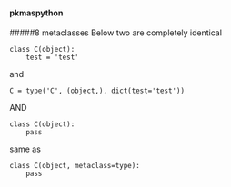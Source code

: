 #### pkmaspython
#####8 metaclasses
Below two are completely identical
```
class C(object):
    test = 'test'
```
and
```
C = type('C', (object,), dict(test='test'))
```

AND
```
class C(object):
    pass
```
same as 
```
class C(object, metaclass=type):
    pass
```

